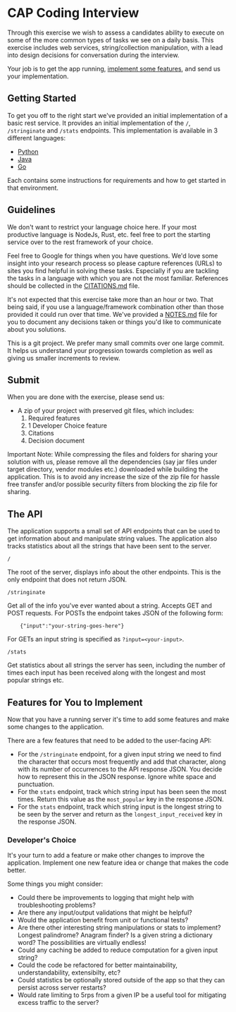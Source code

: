 # CAP Coding Interview

Through this exercise we wish to assess a candidates ability to execute on some of the more common types of tasks we see on a daily basis.  This exercise includes web services, string/collection manipulation, with a lead into design decisions for conversation during the interview.

Your job is to get the app running, [implement some features](#features-for-you-to-implement), and send us your implementation.

## Getting Started

To get you off to the right start we've provided an initial implementation of a basic rest service.  It provides an initial implementation of the `/`, `/stringinate` and `/stats` endpoints.  This implementation is available in 3 different languages:

- [Python](python/)
- [Java](java/)
- [Go](go/)

Each contains some instructions for requirements and how to get started in that environment.

## Guidelines

We don't want to restrict your language choice here.  If your most productive language is NodeJs, Rust, etc. feel free to port the starting service over to the rest framework of your choice.  

Feel free to Google for things when you have questions.  We'd love some insight into your research process so please capture references (URLs) to sites you find helpful in solving these tasks.  Especially if you are tackling the tasks in a language with which you are not the most familiar.  References should be collected in the [CITATIONS.md](CITATIONS.md) file.

It's not expected that this exercise take more than an hour or two.  That being said, if you use
a language/framework combination other than those provided it could run over that time. We've provided a [NOTES.md](NOTES.md) file for you to document any decisions taken or things you'd like to communicate about you solutions.

This is a git project.  We prefer many small commits over one large commit.  It helps us understand your progression towards completion as well as giving us smaller increments to review.

## Submit

When you are done with the exercise, please send us:

* A zip of your project with preserved git files, which includes:
    1. Required features
    2. 1 Developer Choice feature
    3. Citations
    4. Decision document

Important Note: While compressing the files and folders for sharing your solution with us, please remove all the dependencies (say jar files under target directory, vendor modules etc.) downloaded while building the application. This is to avoid any increase the size of the zip file for hassle free transfer and/or possible security filters from blocking the zip file for sharing.

## The API

The application supports a small set of API endpoints that can be used to get information about and manipulate string values.  The application also tracks statistics about all the strings that have been sent to the server.

`/`

The root of the server, displays info about the other endpoints.  This is the only endpoint that does not return JSON.

`/stringinate`

Get all of the info you've ever wanted about a string. Accepts GET and POST requests.  For POSTs the endpoint takes JSON of the following form: 
    
```
    {"input":"your-string-goes-here"}
```
    
For GETs an input string is specified as `?input=<your-input>`.

`/stats`

Get statistics about all strings the server has seen, including the number of times each input has been received along with the longest and most popular strings etc.

## Features for You to Implement

Now that you have a running server it's time to add some features and make some changes to the application.

There are a few features that need to be added to the user-facing API:

* For the `/stringinate` endpoint, for a given input string we need to find the character that occurs most frequently and add that character, along with its number of occurrences to the API response JSON. You decide how to represent this in the JSON response.  Ignore white space and punctuation.
* For the `stats` endpoint, track which string input has been seen the most times. Return this value as the `most_popular` key in the response JSON.
* For the `stats` endpoint, track which string input is the longest string to be seen by the server and return as the `longest_input_received` key in the response JSON.

### Developer's Choice

It's your turn to add a feature or make other changes to improve the application.  Implement one new feature idea or change that makes the code better.

Some things you might consider:

* Could there be improvements to logging that might help with troubleshooting problems?
* Are there any input/output validations that might be helpful?
* Would the application benefit from unit or functional tests?
* Are there other interesting string manipulations or stats to implement? Longest palindrome? Anagram finder? Is a given string a dictionary word? The possibilities are virtually endless!
* Could any caching be added to reduce computation for a given input string?
* Could the code be refactored for better maintainability, understandability, extensibilty, etc?
* Could statistics be optionally stored outside of the app so that they can persist across server restarts?
* Would rate limiting to 5rps from a given IP be a useful tool for mitigating excess traffic to the server?
